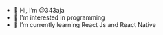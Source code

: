 - 👋 Hi, I’m @343aja
- 👀 I'm interested in programming
- 🌱 I’m currently learning React Js and React Native
